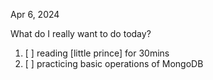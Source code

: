 Apr 6, 2024

What do I really want to do today?

1. [ ] reading [little prince] for 30mins
2. [ ] practicing basic operations of MongoDB